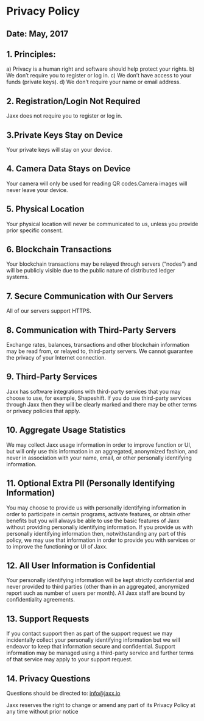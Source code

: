# Privacy Policy
## Date: May, 2017

## 1. Principles:
a) Privacy is a human right and software should help protect your rights.
b) We don’t require you to register or log in.
c) We don’t have access to your funds (private keys).
d) We don’t require your name or email address.

## 2. Registration/Login Not Required
Jaxx does not require you to register or log in.

## 3.Private Keys Stay on Device
Your private keys will stay on your device.

## 4. Camera Data Stays on Device
Your camera will only be used for reading QR codes.Camera images will never leave your device.

## 5. Physical Location
Your physical location will never be communicated to us, unless you provide prior specific consent.

## 6. Blockchain Transactions
Your blockchain transactions may be relayed through servers (“nodes”) and will be publicly visible due to the public nature of distributed ledger systems.

## 7. Secure Communication with Our Servers
All of our servers support HTTPS.

## 8. Communication with Third-Party Servers
Exchange rates, balances, transactions and other blockchain information may be read from, or relayed to, third-party servers. We cannot guarantee the privacy of your Internet connection.

## 9. Third-Party Services
Jaxx has software integrations with third-party services that you may choose to use, for example, Shapeshift. If you do use third-party services through Jaxx then they will be clearly marked and there may be other terms or privacy policies that apply.

## 10. Aggregate Usage Statistics
We may collect Jaxx usage information in order to improve function or UI, but will only use this information in an aggregated, anonymized fashion, and never in association with your name, email, or other personally identifying information.

## 11. Optional Extra PII (Personally Identifying Information)
You may choose to provide us with personally identifying information in order to participate in certain programs, activate features, or obtain other benefits but you will always be able to use the basic features of Jaxx without providing personally identifying information. If you provide us with personally identifying information then, notwithstanding any part of this policy, we may use that information in order to provide you with services or to improve the functioning or UI of Jaxx.

## 12. All User Information is Confidential
Your personally identifying information will be kept strictly confidential and never provided to third parties (other than in an aggregated, anonymized report such as number of users per month).
All Jaxx staff are bound by confidentiality agreements.

## 13. Support Requests
If you contact support then as part of the support request we may incidentally collect your personally identifying information but we will endeavor to keep that information secure and confidential. Support information may be managed using a third-party service and further terms of that service may apply to your support request.

## 14. Privacy Questions
Questions should be directed to: info@jaxx.io
 
Jaxx reserves the right to change or amend any part of its Privacy Policy at any time without prior notice

